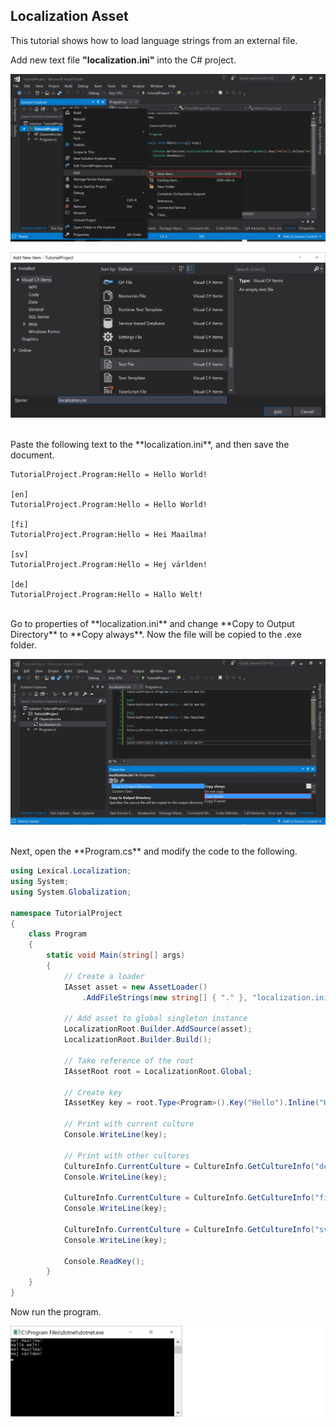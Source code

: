 ## Localization Asset
This tutorial shows how to load language strings from an external file.
<br/>

Add new text file **"localization.ini"** into the C# project.

![Add new](img6.png)

![new .ini](img10.png)

<br/>
Paste the following text to the **localization.ini**, and then save the document.

```
TutorialProject.Program:Hello = Hello World!

[en]
TutorialProject.Program:Hello = Hello World!

[fi]
TutorialProject.Program:Hello = Hei Maailma!

[sv]
TutorialProject.Program:Hello = Hej världen!

[de]
TutorialProject.Program:Hello = Hallo Welt!
```

<br/>
Go to properties of **localization.ini** and change **Copy to Output Directory** to **Copy always**. Now the file will be copied to the .exe folder.

![Copy always](img11.png)

<br/>
Next, open the **Program.cs** and modify the code to the following.

```C#
using Lexical.Localization;
using System;
using System.Globalization;

namespace TutorialProject
{
    class Program
    {
        static void Main(string[] args)
        {
            // Create a loader
            IAsset asset = new AssetLoader()
                .AddFileStrings(new string[] { "." }, "localization.ini");

            // Add asset to global singleton instance
            LocalizationRoot.Builder.AddSource(asset);
            LocalizationRoot.Builder.Build();

            // Take reference of the root
            IAssetRoot root = LocalizationRoot.Global;

            // Create key
            IAssetKey key = root.Type<Program>().Key("Hello").Inline("Hello World!");

            // Print with current culture
            Console.WriteLine(key);

            // Print with other cultures
            CultureInfo.CurrentCulture = CultureInfo.GetCultureInfo("de");
            Console.WriteLine(key);

            CultureInfo.CurrentCulture = CultureInfo.GetCultureInfo("fi");
            Console.WriteLine(key);

            CultureInfo.CurrentCulture = CultureInfo.GetCultureInfo("sv");
            Console.WriteLine(key);

            Console.ReadKey();
        }
    }
}
```

Now run the program.

![Hallo Welt](img12.png)
